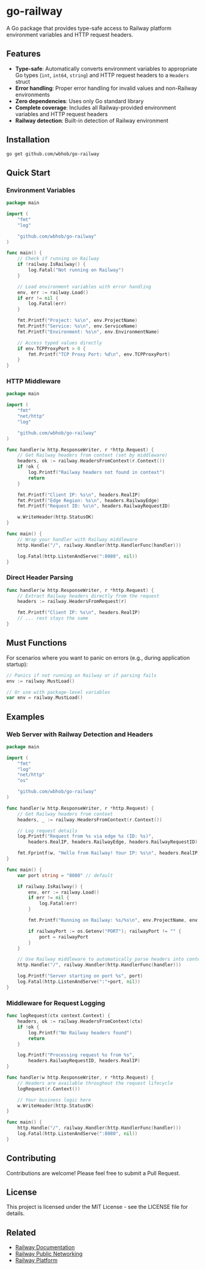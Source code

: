 # go-railway

A Go package that provides type-safe access to Railway platform environment variables and HTTP request headers.

## Features

- **Type-safe**: Automatically converts environment variables to appropriate Go types (`int`, `int64`, `string`) and HTTP request headers to a `Headers` struct
- **Error handling**: Proper error handling for invalid values and non-Railway environments
- **Zero dependencies**: Uses only Go standard library
- **Complete coverage**: Includes all Railway-provided environment variables and HTTP request headers
- **Railway detection**: Built-in detection of Railway environment

## Installation

```bash
go get github.com/wbhob/go-railway
```

## Quick Start

### Environment Variables

```go
package main

import (
    "fmt"
    "log"

    "github.com/wbhob/go-railway"
)

func main() {
    // Check if running on Railway
    if !railway.IsRailway() {
        log.Fatal("Not running on Railway")
    }

    // Load environment variables with error handling
    env, err := railway.Load()
    if err != nil {
        log.Fatal(err)
    }

    fmt.Printf("Project: %s\n", env.ProjectName)
    fmt.Printf("Service: %s\n", env.ServiceName)
    fmt.Printf("Environment: %s\n", env.EnvironmentName)

    // Access typed values directly
    if env.TCPProxyPort > 0 {
        fmt.Printf("TCP Proxy Port: %d\n", env.TCPProxyPort)
    }
}
```

### HTTP Middleware

```go
package main

import (
    "fmt"
    "net/http"
    "log"

    "github.com/wbhob/go-railway"
)

func handler(w http.ResponseWriter, r *http.Request) {
    // Get Railway headers from context (set by middleware)
    headers, ok := railway.HeadersFromContext(r.Context())
    if !ok {
        log.Printf("Railway headers not found in context")
        return
    }

    fmt.Printf("Client IP: %s\n", headers.RealIP)
    fmt.Printf("Edge Region: %s\n", headers.RailwayEdge)
    fmt.Printf("Request ID: %s\n", headers.RailwayRequestID)

    w.WriteHeader(http.StatusOK)
}

func main() {
    // Wrap your handler with Railway middleware
    http.Handle("/", railway.Handler(http.HandlerFunc(handler)))

    log.Fatal(http.ListenAndServe(":8080", nil))
}
```

### Direct Header Parsing

```go
func handler(w http.ResponseWriter, r *http.Request) {
    // Extract Railway headers directly from the request
    headers := railway.HeadersFromRequest(r)

    fmt.Printf("Client IP: %s\n", headers.RealIP)
    // ... rest stays the same
}
```

## Must Functions

For scenarios where you want to panic on errors (e.g., during application startup):

```go
// Panics if not running on Railway or if parsing fails
env := railway.MustLoad()

// Or use with package-level variables
var env = railway.MustLoad()
```

## Examples

### Web Server with Railway Detection and Headers

```go
package main

import (
    "fmt"
    "log"
    "net/http"
    "os"

    "github.com/wbhob/go-railway"
)

func handler(w http.ResponseWriter, r *http.Request) {
    // Get Railway headers from context
    headers, _ := railway.HeadersFromContext(r.Context())

    // Log request details
    log.Printf("Request from %s via edge %s (ID: %s)",
        headers.RealIP, headers.RailwayEdge, headers.RailwayRequestID)

    fmt.Fprintf(w, "Hello from Railway! Your IP: %s\n", headers.RealIP)
}

func main() {
    var port string = "8080" // default

    if railway.IsRailway() {
        env, err := railway.Load()
        if err != nil {
            log.Fatal(err)
        }

        fmt.Printf("Running on Railway: %s/%s\n", env.ProjectName, env.ServiceName)

        if railwayPort := os.Getenv("PORT"); railwayPort != "" {
            port = railwayPort
        }
    }

    // Use Railway middleware to automatically parse headers into context
    http.Handle("/", railway.Handler(http.HandlerFunc(handler)))

    log.Printf("Server starting on port %s", port)
    log.Fatal(http.ListenAndServe(":"+port, nil))
}
```

### Middleware for Request Logging

```go
func logRequest(ctx context.Context) {
    headers, ok := railway.HeadersFromContext(ctx)
    if !ok {
        log.Printf("No Railway headers found")
        return
    }

    log.Printf("Processing request %s from %s",
        headers.RailwayRequestID, headers.RealIP)
}

func handler(w http.ResponseWriter, r *http.Request) {
    // Headers are available throughout the request lifecycle
    logRequest(r.Context())

    // Your business logic here
    w.WriteHeader(http.StatusOK)
}

func main() {
    http.Handle("/", railway.Handler(http.HandlerFunc(handler)))
    log.Fatal(http.ListenAndServe(":8080", nil))
}
```

## Contributing

Contributions are welcome! Please feel free to submit a Pull Request.

## License

This project is licensed under the MIT License - see the LICENSE file for details.

## Related

- [Railway Documentation](https://docs.railway.com/reference/variables#railway-provided-variables)
- [Railway Public Networking](https://docs.railway.com/reference/public-networking)
- [Railway Platform](https://railway.app)
